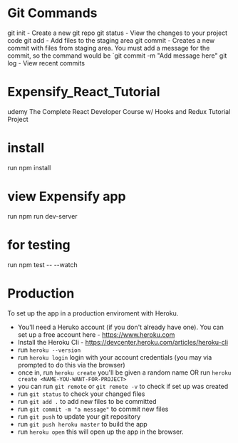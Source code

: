 # Git Commands

git init - Create a new git repo
git status - View the changes to your project code
git add - Add files to the staging area
git commit - Creates a new commit with files from staging area. You must add a message for the commit, so the command would be `git commit -m "Add message here"
git log - View recent commits

# Expensify_React_Tutorial
udemy The Complete React Developer Course w/ Hooks and Redux Tutorial Project

# install
run npm install

# view Expensify app
run npm run dev-server

# for testing 
run npm test -- --watch

# Production
To set up the app in a production enviroment with Heroku.
- You'll need a Heruko account (if you don't already have one). You can set up a free account here - https://www.heroku.com
- Install the Heroku Cli - https://devcenter.heroku.com/articles/heroku-cli
- run `heroku --version`
- run `heroku login` login with your account credentials (you may via prompted to do this via the browser)
- once in, run `heroku create` you'll be given a random name OR run `heroku create <NAME-YOU-WANT-FOR-PROJECT>`
- you can run `git remote` or `git remote -v` to check if set up was created
- run `git status` to check your changed files
- run `git add .` to add new files to be committed
- run `git commit -m "a message"` to commit new files
- run `git push` to update your git repository
- run `git push heroku master` to build the app
- run `heroku open` this will open up the app in the browser.


